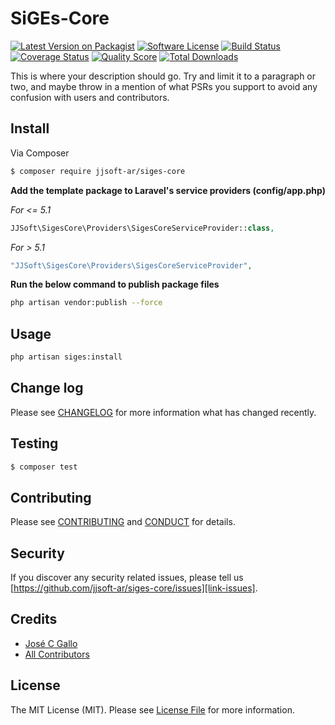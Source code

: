# SiGEs-Core

[![Latest Version on Packagist][ico-version]][link-packagist]
[![Software License][ico-license]](LICENSE.md)
[![Build Status][ico-travis]][link-travis]
[![Coverage Status][ico-scrutinizer]][link-scrutinizer]
[![Quality Score][ico-code-quality]][link-code-quality]
[![Total Downloads][ico-downloads]][link-downloads]

This is where your description should go. Try and limit it to a paragraph or two, and maybe throw in a mention of what
PSRs you support to avoid any confusion with users and contributors.

## Install

Via Composer

``` bash
$ composer require jjsoft-ar/siges-core
```
**Add the template package to Laravel's service providers (config/app.php)**

*For <= 5.1*
``` php
JJSoft\SigesCore\Providers\SigesCoreServiceProvider::class,
```

*For > 5.1*
``` php
"JJSoft\SigesCore\Providers\SigesCoreServiceProvider",
```

**Run the below command to publish package files**

``` bash
php artisan vendor:publish --force
```
## Usage

``` bash
php artisan siges:install
```

## Change log

Please see [CHANGELOG](CHANGELOG.md) for more information what has changed recently.

## Testing

``` bash
$ composer test
```

## Contributing

Please see [CONTRIBUTING](CONTRIBUTING.md) and [CONDUCT](CONDUCT.md) for details.

## Security

If you discover any security related issues, please tell us [https://github.com/jjsoft-ar/siges-core/issues][link-issues].

## Credits

- [José C Gallo][link-author]
- [All Contributors][link-contributors]

## License

The MIT License (MIT). Please see [License File](LICENSE.md) for more information.

[ico-version]: https://img.shields.io/packagist/v/jjsoft-ar/siges-core.svg?style=flat-square
[ico-license]: https://img.shields.io/badge/license-MIT-brightgreen.svg?style=flat-square
[ico-travis]: https://img.shields.io/travis/jjsoft-ar/siges-core/master.svg?style=flat-square
[ico-scrutinizer]: https://codeclimate.com/github/jjsoft-ar/siges-core/badges/coverage.svg
[ico-code-quality]: https://codeclimate.com/github/jjsoft-ar/siges-core/badges/gpa.svg
[ico-downloads]: https://img.shields.io/packagist/dt/jjsoft-ar/siges-core.svg?style=flat-square

[link-packagist]: https://packagist.org/packages/jjsoft-ar/siges-core
[link-travis]: https://travis-ci.org/jjsoft-ar/siges-core
[link-scrutinizer]: https://codeclimate.com/github/jjsoft-ar/siges-core/coverage
[link-code-quality]: https://codeclimate.com/github/jjsoft-ar/siges-core
[link-downloads]: https://packagist.org/packages/jjsoft-ar/siges-core
[link-author]: https://github.com/aguaragazu
[link-contributors]: ../../contributors
[link-issues]: https://github.com/jjsoft-ar/siges-core/issues